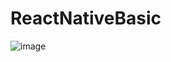 # ReactNativeBasic
![image](https://user-images.githubusercontent.com/104414771/208842961-4ca3db03-b0c9-4688-8852-8dd133499e46.png)
